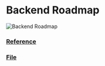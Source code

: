 # Backend Roadmap

![Backend Roadmap](./resources/backend.jpg)

### [Reference](https://roadmap.sh/Backend)
### [File](./resources/Backend.pdf)